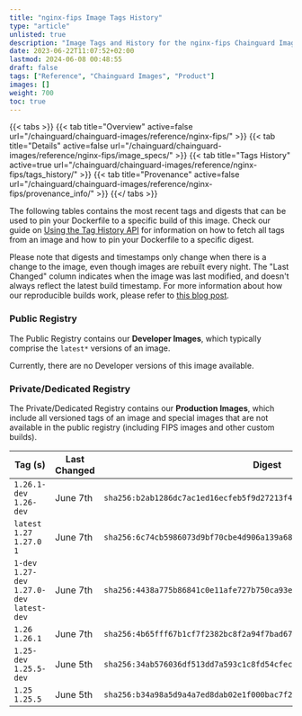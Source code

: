 ```yaml
---
title: "nginx-fips Image Tags History"
type: "article"
unlisted: true
description: "Image Tags and History for the nginx-fips Chainguard Image"
date: 2023-06-22T11:07:52+02:00
lastmod: 2024-06-08 00:48:55
draft: false
tags: ["Reference", "Chainguard Images", "Product"]
images: []
weight: 700
toc: true
---
```


{{< tabs >}}
{{< tab title="Overview" active=false url="/chainguard/chainguard-images/reference/nginx-fips/" >}}
{{< tab title="Details" active=false url="/chainguard/chainguard-images/reference/nginx-fips/image_specs/" >}}
{{< tab title="Tags History" active=true url="/chainguard/chainguard-images/reference/nginx-fips/tags_history/" >}}
{{< tab title="Provenance" active=false url="/chainguard/chainguard-images/reference/nginx-fips/provenance_info/" >}}
{{</ tabs >}}

The following tables contains the most recent tags and digests that can be used to pin your Dockerfile to a specific build of this image. Check our guide on [Using the Tag History API](/chainguard/chainguard-images/using-the-tag-history-api/) for information on how to fetch all tags from an image and how to pin your Dockerfile to a specific digest.

Please note that digests and timestamps only change when there is a change to the image, even though images are rebuilt every night. The "Last Changed" column indicates when the image was last modified, and doesn't always reflect the latest build timestamp. For more information about how our reproducible builds work, please refer to [this blog post](https://www.chainguard.dev/unchained/reproducing-chainguards-reproducible-image-builds).

### Public Registry
The Public Registry contains our **Developer Images**, which typically comprise the `latest*` versions of an image.

Currently, there are no Developer versions of this image available.

### Private/Dedicated Registry
The Private/Dedicated Registry contains our **Production Images**, which include all versioned tags of an image and special images that are not available in the public registry (including FIPS images and other custom builds).

| Tag (s)                                       | Last Changed | Digest                                                                    |
|-----------------------------------------------|--------------|---------------------------------------------------------------------------|
|  `1.26.1-dev` `1.26-dev`                      | June 7th     | `sha256:b2ab1286dc7ac1ed16ecfeb5f9d27213f4d4b429d6f67454e2919ef63c6f105b` |
|  `latest` `1.27` `1.27.0` `1`                 | June 7th     | `sha256:6c74cb5986073d9bf70cbe4d906a139a688671acde7271f2ea9c5005607732ac` |
|  `1-dev` `1.27-dev` `1.27.0-dev` `latest-dev` | June 7th     | `sha256:4438a775b86841c0e11afe727b750ca93e4f371e118c4dcc78a06707ba7936f7` |
|  `1.26` `1.26.1`                              | June 7th     | `sha256:4b65fff67b1cf7f2382bc8f2a94f7bad67ca6009e990d108a243192174e52127` |
|  `1.25-dev` `1.25.5-dev`                      | June 5th     | `sha256:34ab576036df513dd7a593c1c8fd54cfec1c4fc83e750a0e13bef2102d5f3093` |
|  `1.25` `1.25.5`                              | June 5th     | `sha256:b34a98a5d9a4a7ed8dab02e1f000bac7f23c6fa77294074a5e3f7c80e3aa148e` |

